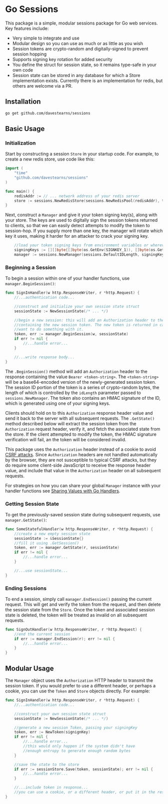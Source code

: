 # Go Sessions

This package is a simple, modular sessions package for Go web services. Key features include:

- Very simple to integrate and use
- Modular design so you can use as much or as little as you wish
- Session tokens are crypto-random and digitally-signed to prevent session hopping
- Supports signing key rotation for added security
- You define the struct for session state, so it remains type-safe in your own code
- Session state can be stored in any database for which a Store implementation exists. Currently there is an implementation for redis, but others are welcome via a PR.

## Installation

```bash
go get github.com/davestearns/sessions
```

## Basic Usage

### Initialization

Start by constructing a session `Store` in your startup code. For example, to create a new redis store, use code like this:

```go
import (
    "time"
    "github.com/davestearns/sessions"
)

func main() {
    redisAddr := // ... network address of your redis server
    store := sessions.NewRedisStore(sessions.NewRedisPool(redisAddr), time.Hour)
}
```

Next, construct a `Manager` and give it your token signing key(s), along with your store. The keys are used to digitally sign the session tokens returned to clients, so that we can easily detect attempts to modify the token to session-hop. If you supply more than one key, the manager will rotate which key it uses, making it harder for an attacker to crack your signing key.

```go
    //load your token signing keys from environment variables or wherever
    signingKeys := [][]byte{[]byte(os.GetEnv(SIGNKEY_1)), []byte(os.GetEnv(SIGNKEY_2))}
    manager := sessions.NewManager(sessions.DefaultIDLength, signingKeys, store)
```

### Beginning a Session

To begin a session within one of your handler functions, use `manager.BeginSession()`:

```go
func SignInHandler(w http.ResponseWriter, r *http.Request) {
    //...authentication code...

    //construct and initialize your own session state struct
    sessionState := NewSessionState(/* ... */)

    //begin a new session: this will add an Authorization header to the response
    //containing the new session token. The new token is returned in case you
    //want to do something with it.
    token, err := manager.BeginSession(w, sessionState)
    if err != nil {
        //...handle error...
    }

    //...write response body...
}
```

The `.BeginSession()` method will add an `Authorization` header to the response containing the value `Bearer <token-string>`. The `<token-string>` will be a base64-encoded version of the newly-generated session token. The session ID portion of the token is a series of crypto-random bytes, the length of which is controlled by the `idLength` parameter passed to `sessions.NewManager`. The token also contains an HMAC signature of the ID, which is generated using one of your signing keys.

Clients should hold on to this `Authorization` response header value and send it back to the server with all subsequent requests. The `.GetState()` method described below will extract the session token from the `Authorization` request header, verify it, and fetch the associated state from the store. If the client attempted to modify the token, the HMAC signature verification will fail, an the token will be considered invalid.

This package uses the `Authorization` header instead of a cookie to avoid [CSRF attacks](https://www.owasp.org/index.php/Cross-Site_Request_Forgery_(CSRF)). Since `Authorization` headers are not handled automatically by the browser, they are not susceptible to typical CSRF attacks, but they do require some client-side JavaScript to receive the response header value, and include that value in the `Authorization` header on all subsequent requests.

For strategies on how you can share your global `Manager` instance with your handler functions see [Sharing Values with Go Handlers](https://drstearns.github.io/tutorials/gohandlerctx/).

### Getting Session State

To get the previously-saved session state during subsequent requests, use `manager.GetState()`:

```go
func SomeStatefulHandler(w http.ResponseWriter, r *http.Request) {
    //create a new empty session state
    sessionState := &SessionState{}
    //fill it using .GetSession()
    token, err := manager.GetState(r, sessionState)
    if err != nil {
        //...handle error...
    }

    //...use sessionState...
}
```

### Ending Sessions

To end a session, simply call `manager.EndSession()` passing the current request. This will get and verify the token from the request, and then delete the session state from the `Store`. Once the token and associated session state is deleted, the token will be treated as invalid on all subsequent requests.

```go
func SignOutHandler(w http.ResponseWriter, r *http.Request) {
    //end the current session
    if err := manager.EndSession(r); err != nil {
        //...handle error...
    }
}
```

## Modular Usage

The `Manager` object uses the `Authorization` HTTP header to transmit the session token. If you would prefer to use a different header, or perhaps a cookie, you can use the `Token` and `Store` objects directly. For example:

```go
func SignInHandler(w http.ResponseWriter, r *http.Request) {
    //...authentication code...

    //construct your own session state struct
    sessionState := NewSessionState(/* ... */)

    //generate a new session Token, passing your signingKey
    token, err := NewToken(signignKey)
    if err != nil {
        //...handle error...
        //this would only happen if the system didn't have
        //enough entropy to generate enough random bytes
    }

    //save the state to the store
    if err := sessionStore.Save(token, sessionState); err != nil {
        //...handle error...
    }

    //...include token in response...
    //you can use a cookie, or a different header, or put it in the response body
}
```

